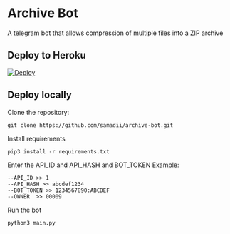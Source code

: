 # Archive Bot

A telegram bot that allows compression of multiple files into a ZIP archive



## Deploy to Heroku

[![Deploy](https://www.herokucdn.com/deploy/button.svg)](https://heroku.com/deploy?template=https://github.com/tvbaba/Archive-bot)


## Deploy locally


Clone the repository:

```
git clone https://github.com/samadii/archive-bot.git
```

Install requirements

```
pip3 install -r requirements.txt
```
Enter the API_ID and API_HASH and BOT_TOKEN
Example:
```
--API_ID >> 1
--API_HASH >> abcdef1234
--BOT_TOKEN >> 1234567890:ABCDEF
--OWNER  >> 00009
```

Run the bot
```
python3 main.py
```
